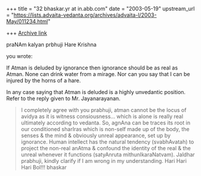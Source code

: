 +++
title = "32 bhaskar.yr at in.abb.com"
date = "2003-05-19"
upstream_url = "https://lists.advaita-vedanta.org/archives/advaita-l/2003-May/011234.html"

+++
[Archive link](https://lists.advaita-vedanta.org/archives/advaita-l/2003-May/011234.html)


praNAm kalyan prbhuji
Hare Krishna

you wrote:

If Atman is deluded by ignorance then ignorance should be as real as Atman.
None can drink water from a mirage. Nor can you say that I can be injured
by
the horns of a hare.

In any case saying that Atman is deluded is a highly unvedantic position.
Refer to the reply given to Mr. Jayanarayanan.

>  I completely agree with you prabhuji, atman cannot be the locus of
avidya as it is witness consiousness... which is alone is really real
ultimately according to vedanta.  So, agnAna can be traces its root in our
conditioned sharIras which is non-self made up of the body, the senses &
the mind & obviously unreal appearance, set up by ignorance.  Human
intellect has the natural tendency (svabhAvatah) to project the non-real
anAtma & confound the identity of the real & the unreal whenever it
functions (satyAnruta mithunIkaraNatvam).  Jaldhar prabhuji, kindly clarify
if I am wrong in my understanding.
>Hari Hari Hari Bol!!!
> bhaskar


